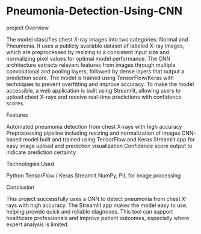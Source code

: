 # Pneumonia-Detection-Using-CNN
project Overview

The model classifies chest X-ray images into two categories: Normal and Pneumonia. It uses a publicly available dataset of labeled X-ray images, which are preprocessed by resizing to a consistent input size and normalizing pixel values for optimal model performance.
The CNN architecture extracts relevant features from images through multiple convolutional and pooling layers, followed by dense layers that output a prediction score. The model is trained using TensorFlow/Keras with techniques to prevent overfitting and improve accuracy.
To make the model accessible, a web application is built using Streamlit, allowing users to upload chest X-rays and receive real-time predictions with confidence scores.

Features

Automated pneumonia detection from chest X-rays with high accuracy
Preprocessing pipeline including resizing and normalization of images
CNN-based model built and trained using TensorFlow and Keras
Streamlit app for easy image upload and prediction visualization
Confidence score output to indicate prediction certainty

Technologies Used

Python
TensorFlow / Keras
Streamlit
NumPy, PIL for image processing

Conclusion

This project successfully uses a CNN to detect pneumonia from chest X-rays with high accuracy. The Streamlit app makes the model easy to use, helping provide quick and reliable diagnoses. This tool can support healthcare professionals and improve patient outcomes, especially where expert analysis is limited.
